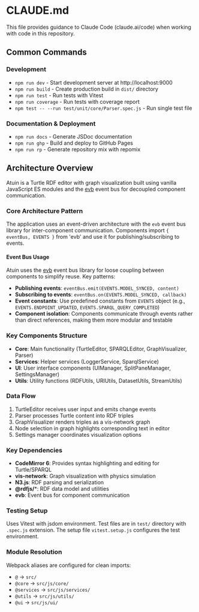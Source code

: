 # CLAUDE.md

This file provides guidance to Claude Code (claude.ai/code) when working with code in this repository.

## Common Commands

### Development
- `npm run dev` - Start development server at http://localhost:9000
- `npm run build` - Create production build in `dist/` directory
- `npm run test` - Run tests with Vitest
- `npm run coverage` - Run tests with coverage report
- `npm test -- --run test/unit/core/Parser.spec.js` - Run single test file

### Documentation & Deployment
- `npm run docs` - Generate JSDoc documentation
- `npm run ghp` - Build and deploy to GitHub Pages
- `npm run rp` - Generate repository mix with repomix

## Architecture Overview

Atuin is a Turtle RDF editor with graph visualization built using vanilla JavaScript ES modules and the [evb](https://github.com/danja/evb) event bus for decoupled component communication.

### Core Architecture Pattern
The application uses an event-driven architecture with the `evb` event bus library for inter-component communication. Components import `{ eventBus, EVENTS }` from 'evb' and use it for publishing/subscribing to events.

#### Event Bus Usage
Atuin uses the [evb](https://github.com/danja/evb) event bus library for loose coupling between components to simplify reuse. Key patterns:

- **Publishing events**: `eventBus.emit(EVENTS.MODEL_SYNCED, content)`
- **Subscribing to events**: `eventBus.on(EVENTS.MODEL_SYNCED, callback)`
- **Event constants**: Use predefined constants from `EVENTS` object (e.g., `EVENTS.ENDPOINT_UPDATED`, `EVENTS.SPARQL_QUERY_COMPLETED`)
- **Component isolation**: Components communicate through events rather than direct references, making them more modular and testable

### Key Components Structure
- **Core**: Main functionality (TurtleEditor, SPARQLEditor, GraphVisualizer, Parser)
- **Services**: Helper services (LoggerService, SparqlService) 
- **UI**: User interface components (UIManager, SplitPaneManager, SettingsManager)
- **Utils**: Utility functions (RDFUtils, URIUtils, DatasetUtils, StreamUtils)

### Data Flow
1. TurtleEditor receives user input and emits change events
2. Parser processes Turtle content into RDF triples
3. GraphVisualizer renders triples as a vis-network graph
4. Node selection in graph highlights corresponding text in editor
5. Settings manager coordinates visualization options

### Key Dependencies
- **CodeMirror 6**: Provides syntax highlighting and editing for Turtle/SPARQL
- **vis-network**: Graph visualization with physics simulation
- **N3.js**: RDF parsing and serialization
- **@rdfjs/***: RDF data model and utilities
- **evb**: Event bus for component communication

### Testing Setup
Uses Vitest with jsdom environment. Test files are in `test/` directory with `.spec.js` extension. The setup file `vitest.setup.js` configures the test environment.

### Module Resolution
Webpack aliases are configured for clean imports:
- `@` → `src/`
- `@core` → `src/js/core/`
- `@services` → `src/js/services/`
- `@utils` → `src/js/utils/`
- `@ui` → `src/js/ui/`